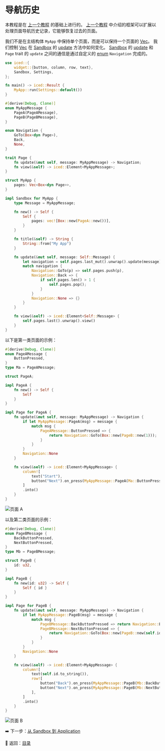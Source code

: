 
# 导航历史

本教程是在 [上一个教程](./passing_parameters_across_pages.md) 的基础上进行的。
[上一个教程](./passing_parameters_across_pages.md) 中介绍的框架可以扩展以处理页面导航历史记录，它能够恢复过去的页面。

我们不是在主结构体 `MyApp` 中保持单个页面，而是可以保持一个页面的 [Vec](https://doc.rust-lang.org/std/vec/struct.Vec.html)。
我们控制 [Vec](https://doc.rust-lang.org/std/vec/struct.Vec.html) 在 [Sandbox](https://docs.rs/iced/0.12.1/iced/trait.Sandbox.html) 的 [update](https://docs.rs/iced/0.12.1/iced/trait.Sandbox.html#tymethod.update) 方法中如何变化。
[Sandbox](https://docs.rs/iced/0.12.1/iced/trait.Sandbox.html) 的 [update](https://docs.rs/iced/0.12.1/iced/trait.Sandbox.html#tymethod.update) 和 `Page` trait 的 `update` 之间的通信是通过自定义的 [enum](https://doc.rust-lang.org/std/keyword.enum.html) `Navigation` 完成的。

```rust
use iced::{
    widget::{button, column, row, text},
    Sandbox, Settings,
};

fn main() -> iced::Result {
    MyApp::run(Settings::default())
}

#[derive(Debug, Clone)]
enum MyAppMessage {
    PageA(PageAMessage),
    PageB(PageBMessage),
}

enum Navigation {
    GoTo(Box<dyn Page>),
    Back,
    None,
}

trait Page {
    fn update(&mut self, message: MyAppMessage) -> Navigation;
    fn view(&self) -> iced::Element<MyAppMessage>;
}

struct MyApp {
    pages: Vec<Box<dyn Page>>,
}

impl Sandbox for MyApp {
    type Message = MyAppMessage;

    fn new() -> Self {
        Self {
            pages: vec![Box::new(PageA::new())],
        }
    }

    fn title(&self) -> String {
        String::from("My App")
    }

    fn update(&mut self, message: Self::Message) {
        let navigation = self.pages.last_mut().unwrap().update(message);
        match navigation {
            Navigation::GoTo(p) => self.pages.push(p),
            Navigation::Back => {
                if self.pages.len() > 1 {
                    self.pages.pop();
                }
            }
            Navigation::None => {}
        }
    }

    fn view(&self) -> iced::Element<Self::Message> {
        self.pages.last().unwrap().view()
    }
}
```

以下是第一类页面的示例：

```rust
#[derive(Debug, Clone)]
enum PageAMessage {
    ButtonPressed,
}
type Ma = PageAMessage;

struct PageA;

impl PageA {
    fn new() -> Self {
        Self
    }
}

impl Page for PageA {
    fn update(&mut self, message: MyAppMessage) -> Navigation {
        if let MyAppMessage::PageA(msg) = message {
            match msg {
                PageAMessage::ButtonPressed => {
                    return Navigation::GoTo(Box::new(PageB::new(1)));
                }
            }
        }
        Navigation::None
    }

    fn view(&self) -> iced::Element<MyAppMessage> {
        column![
            text("Start"),
            button("Next").on_press(MyAppMessage::PageA(Ma::ButtonPressed)),
        ]
        .into()
    }
}
```

![页面 A](./pic/navigation_history_a.png)

以及第二类页面的示例：

```rust
#[derive(Debug, Clone)]
enum PageBMessage {
    BackButtonPressed,
    NextButtonPressed,
}
type Mb = PageBMessage;

struct PageB {
    id: u32,
}

impl PageB {
    fn new(id: u32) -> Self {
        Self { id }
    }
}

impl Page for PageB {
    fn update(&mut self, message: MyAppMessage) -> Navigation {
        if let MyAppMessage::PageB(msg) = message {
            match msg {
                PageBMessage::BackButtonPressed => return Navigation::Back,
                PageBMessage::NextButtonPressed => {
                    return Navigation::GoTo(Box::new(PageB::new(self.id + 1)))
                }
            }
        }
        Navigation::None
    }

    fn view(&self) -> iced::Element<MyAppMessage> {
        column![
            text(self.id.to_string()),
            row![
                button("Back").on_press(MyAppMessage::PageB(Mb::BackButtonPressed)),
                button("Next").on_press(MyAppMessage::PageB(Mb::NextButtonPressed)),
            ],
        ]
        .into()
    }
}
```

![页面 B](./pic/navigation_history_b.png)

:arrow_right: 下一步：[从 Sandbox 到 Application](./from_sandbox_to_application.md)

:blue_book: 返回：[目录](./../README.md)
